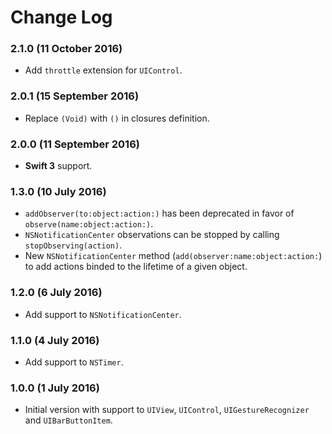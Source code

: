 # Change Log

### 2.1.0 (11 October 2016)
- Add `throttle` extension for `UIControl`.

### 2.0.1 (15 September 2016)
- Replace `(Void)` with `()` in closures definition.

### 2.0.0 (11 September 2016)
- **Swift 3** support.

### 1.3.0 (10 July 2016)
- `addObserver(to:object:action:)` has been deprecated in favor of `observe(name:object:action:)`.
- `NSNotificationCenter` observations can be stopped by calling `stopObserving(action)`. 
- New `NSNotificationCenter` method (`add(observer:name:object:action:`) to add actions binded to the lifetime of a given object. 

### 1.2.0 (6 July 2016)
- Add support to `NSNotificationCenter`.

### 1.1.0 (4 July 2016)
- Add support to `NSTimer`.

### 1.0.0 (1 July 2016)
- Initial version with support to `UIView`, `UIControl`, `UIGestureRecognizer` and `UIBarButtonItem`.